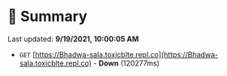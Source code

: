 # 📖 Summary
Last updated: **9/19/2021, 10:00:05 AM**

- `GET` [https://Bhadwa-sala.toxicblte.repl.co](https://Bhadwa-sala.toxicblte.repl.co) - **Down** (120277ms)
